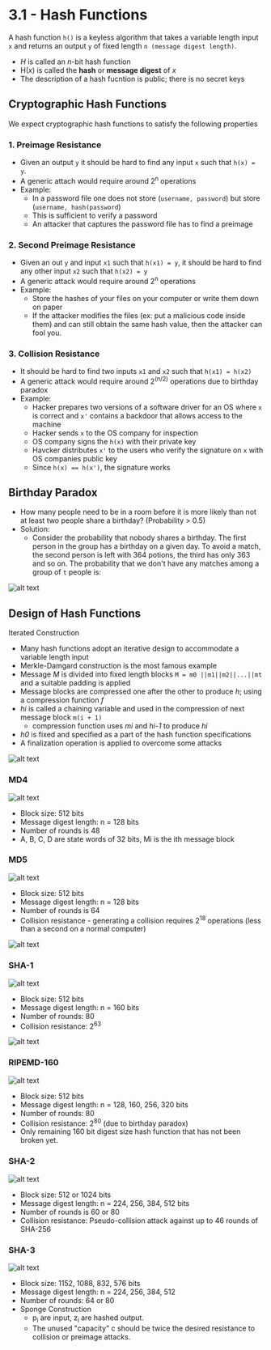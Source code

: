 # 3.1 - Hash Functions

A hash function `h()` is a keyless algorithm that takes a variable length input `x` and returns an output `y` of fixed length `n (message digest length)`.

- *H* is called an *n*-bit hash function
- H(*x*) is called the **hash** or **message digest** of *x*
- The description of a hash fucntion is public; there is no secret keys

## Cryptographic Hash Functions

We expect cryptographic hash functions to satisfy the following properties

### 1. Preimage Resistance

- Given an output `y` it should be hard to find any input `x` such that `h(x) = y`.
- A generic attach would require around 2<sup>n</sup> operations
- Example:
  - In a password file one does not store (`username, password`) but store (`username, hash(password`)
  - This is sufficient to verify a password
  - An attacker that captures the password file has to find a preimage

### 2. Second Preimage Resistance

- Given an out `y` and input `x1` such that `h(x1) = y`, it should be hard to find any other input `x2` such that `h(x2) = y`
- A generic attack would require around 2<sup>n</sup> operations
- Example:
  - Store the hashes of your files on your computer or write them down on paper
  - If the attacker modifies the files (ex: put a malicious code inside them) and can still obtain the same hash value, then the attacker can fool you.

### 3. Collision Resistance

- It should be hard to find two inputs `x1` and `x2` such that `h(x1) = h(x2)`
- A generic attack would require around 2<sup>(n/2)</sup> operations due to birthday paradox
- Example:
  - Hacker prepares two versions of a software driver for an OS where `x` is correct and `x'` contains a backdoor that allows access to the machine
  - Hacker sends `x` to the OS company for inspection
  - OS company signs the `h(x)` with their private key
  - Havcker distributes `x'` to the users who verify the signature on `x` with OS companies public key
  - Since `h(x) == h(x')`, the signature works

## Birthday Paradox

- How many people need to be in a room before it is more likely than not at least two people share a birthday? (Probability > 0.5)
- Solution:
  - Consider the probability that nobody shares a birthday. The first person in the group has a birthday  on a given day. To avoid a match, the second person is left with 364 potions, the third has only 363 and so on. The probability that we don't have any matches among a group of `t` people is:

![alt text](../imgs/3/birthdayparadox.png)

## Design of Hash Functions

Iterated Construction

- Many hash functions adopt an iterative design to accommodate a variable length input
- Merkle-Damgard construction is the most famous example
- Message *M* is divided into fixed length blocks `M = m0 ||m1||m2||...||mt` and a suitable padding is applied
- Message blocks are compressed one after the other to produce *h*; using a compression function *f*
- *hi* is called a chaining variable and used in the compression of next message block `m(i + 1)`
  - compression function uses *mi* and *hi-1* to produce *hi*
- *h0* is fixed and specified as a part of the hash function specifications
- A finalization operation is applied to overcome some attacks

![alt text](../imgs/3/hashfcn.png)

### MD4

![alt text](../imgs/3/md4.png)

- Block size: 512 bits
- Message digest length: n = 128 bits
- Number of rounds is 48
- A, B, C, D are state words of 32 bits, Mi is the ith message block

### MD5

![alt text](../imgs/3/md5.png)

- Block size: 512 bits
- Message digest length: n = 128 bits
- Number of rounds is 64
- Collision resistance - generating a collision requires 2<sup>18</sup> operations (less than a second on a normal computer)

![alt text](../imgs/3/md5col.png)

### SHA-1

![alt text](../imgs/3/sha1.png)

- Block size: 512 bits
- Message digest length: n = 160 bits
- Number of rounds: 80
- Collision resistance: 2<sup>63</sup>

![alt text](../imgs/3/sha1col.png)

### RIPEMD-160

![alt text](../imgs/3/ripemd.png)

- Block size: 512 bits
- Message digest length: n = 128, 160, 256, 320 bits
- Number of rounds: 80
- Collision resistance: 2<sup>80</sup> (due to birthday paradox)
- Only remaining 160 bit digest size hash function that has not been broken yet.

### SHA-2

![alt text](../imgs/3/sha2.png)

- Block size: 512 or 1024 bits
- Message digest length: n = 224, 256, 384, 512 bits
- Number of rounds is 60 or 80
- Collision resistance: Pseudo-collision attack against up to 46 rounds of SHA-256

### SHA-3

![alt text](../imgs/3/sha3.png)

- Block size: 1152, 1088, 832, 576 bits
- Message digest length: n = 224, 256, 384, 512
- Number of rounds: 64 or 80
- Sponge Construction
  - p<sub>i</sub> are input, z<sub>i</sub> are hashed output.
  - The unused "capacity" c should be twice the desired resistance to collision or preimage attacks.

